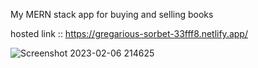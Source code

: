 My MERN stack app for buying and selling books


 hosted link ::  https://gregarious-sorbet-33fff8.netlify.app/
 
 
 ![Screenshot 2023-02-06 214625](https://user-images.githubusercontent.com/73129773/217025407-1f1e1a75-f76e-4537-bb4e-a7ecdc406b57.png)

 
 

